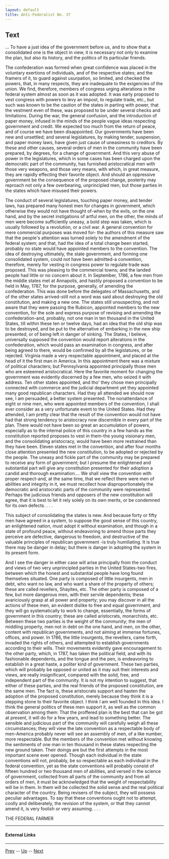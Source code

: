 ```yaml
---
layout: default
title: Anti-Federalist No. 37
---
```


## Text

... To have a just idea of the government before us, and to show that a consolidated one is the object in view, it is necessary not only to examine the plan, but also its history, and the politics of its particular friends.

The confederation was formed when great confidence was placed in the voluntary exertions of individuals, and of the respective states; and the framers of it, to guard against usurpation, so limited, and checked the powers, that, in many respects, they are inadequate to the exigencies of the union. We find, therefore, members of congress urging alterations in the federal system almost as soon as it was adopted. It was early proposed to vest congress with powers to levy an impost, to regulate trade, etc., but such was known to be the caution of the states in parting with power, that the vestment even of these, was proposed to be under several checks and limitations. During the war, the general confusion, and the introduction of paper money, infused in the minds of the people vague ideas respecting government and credit. We expected too much from the return of peace, and of course we have been disappointed. Our governments have been new and unsettled; and several legislatures, by making tender, suspension, and paper money laws, have given just cause of uneasiness to creditors. By these and other causes, several orders of men in the community have been prepared, by degrees, for a change of government. And this very abuse of power in the legislatures, which in some cases has been charged upon the democratic part of the community, has furnished aristocratical men with those very weapons, and those very means, with which, in great measure, they are rapidly effecting their favorite object. And should an oppressive government be the consequence of the proposed change, posterity may reproach not only a few overbearing, unprincipled men, but those parties in the states which have misused their powers.

The conduct of several legislatures, touching paper money, and tender laws, has prepared many honest men for changes in government, which otherwise they would not have thought of-when by the evils, on the one hand, and by the secret instigations of artful men, on the other, the minds of men were become sufficiently uneasy, a bold step was taken, which is usually followed by a revolution, or a civil war. A general convention for mere commercial purposes was moved for- the authors of this measure saw that the people's attention was turned solely to the amendment of the federal system; and that, had the idea of a total change been started, probably no state would have appointed members to the convention. The idea of destroying ultimately, the state government, and forming one consolidated system, could not have been admitted-a convention, therefore, merely for vesting in congress power to regulate trade was proposed. This was pleasing to the commercial towns; and the landed people had little or no concern about it. In September, 1786, a few men from the middle states met at Annapolis, and hastily proposed a convention to be held in May, 1787, for the purpose, generally, of amending the confederation. This was done before the delegates of Massachusetts, and of the other states arrived-still not a word was said about destroying the old constitution, and making a new one. The states still unsuspecting, and not aware that they were passing the Rubicon, appointed members to the new convention, for the sole and express purpose of revising and amending the confederation-and, probably, not one man in ten thousand in the United States, till within these ten or twelve days, had an idea that the old ship was to be destroyed, and be put to the alternative of embarking in the new ship presented, or of being left in danger of sinking. The States, I believe, universally supposed the convention would report alterations in the confederation, which would pass an examination in congress, and after being agreed to there, would be confirmed by all the legislatures, or be rejected. Virginia made a very respectable appointment, and placed at the head of it the first man in America. In this appointment there was a mixture of political characters; but Pennsylvania appointed principally those men who are esteemed aristocratical. Here the favorite moment for changing the government was evidently discerned by a few men, who seized it with address. Ten other states appointed, and tho' they chose men principally connected with commerce and the judicial department yet they appointed many good republican characters. Had they all attended we should now see, I am persuaded, a better system presented. The nonattendance of eight or nine men, who were appointed members of the convention, I shall ever consider as a very unfortunate event to the United States. Had they attended, I am pretty clear that the result of the convention would not have had that strong tendency to aristocracy now discernible in every part of the plan. There would not have been so great an accumulation of powers, especially as to the internal police of this country in a few hands as the constitution reported proposes to vest in them-the young visionary men, and the consolidating aristocracy, would have been more restrained than they have been. Eleven states met in the convention, and after four months close attention presented the new constitution, to be adopted or rejected by the people. The uneasy and fickle part of the community may be prepared to receive any form of government; but I presume the enlightened and substantial part will give any constitution presented for their adoption a candid and thorough examination.... We shall view the convention with proper respect-and, at the same time, that we reflect there were men of abilities and integrity in it, we must recollect how disproportionately the democratic and aristocratic parts of the community were represented. Perhaps the judicious friends and opposers of the new constitution will agree, that it is best to let it rely solely on its own merits, or be condemned for its own defects. . . .

This subject of consolidating the states is new. And because forty or fifty men have agreed in a system, to suppose the good sense of this country, an enlightened nation, must adopt it without examination, and though in a state of profound peace, without endeavoring to amend those parts they perceive are defective, dangerous to freedom, and destructive of the valuable principles of republican government -is truly humiliating. It is true there may be danger in delay; but there is danger in adopting the system in its present form.

And I see the danger in either case will arise principally from the conduct and views of two very unprincipled parties in the United States-two fires, between which the honest and substantial people have long found themselves situated. One party is composed of little insurgents, men in debt, who want no law, and who want a share of the property of others; these are called revellers, Shayites, etc. The other party is composed of a few, but more dangerous men, with their servile dependents; these avariciously grasp at all power and property; you may discover in all the actions of these men, an evident dislike to free and equal government, and they will go systematically to work to change, essentially, the forms of government in this country; these are called aristocrats, monarchists, etc. Between these two parties is the weight of the community; the men of middling property, men not in debt on the one hand, and men, on the other, content with republican governments, and not aiming at immense fortunes, offices, and power. In 1786, the little insurgents, the revellers, came forth, invaded the rights of others, and attempted to establish governments according to their wills. Their movements evidently gave encouragement to the other party, which, in 1787, has taken the political field, and with its fashionable dependents, and the tongue and the pen, is endeavoring to establish in a great haste, a politer kind of government. These two parties, which will probably be opposed or united as it may suit their interests and views, are really insignificant, compared with the solid, free, and independent part of the community. It is not my intention to suggest, that either of these parties, and the real friends of the proposed constitution, are the same men. The fact is, these aristocrats support and hasten the adoption of the proposed constitution, merely because they think it is a stepping stone to their favorite object. I think I am well founded in this idea. I think the general politics of these men support it, as well as the common observation among them: That the proffered plan is the best that can be got at present, it will do for a few years, and lead to something better. The sensible and judicious part of the community will carefully weigh all these circumstances; they will view the late convention as a respectable body of men-America probably never will see an assembly of men, of a like number, more respectable. But the members of the convention met without knowing the sentiments of one man in ten thousand in these states respecting the new ground taken. Their doings are but the first attempts in the most important scene ever opened. Though each individual in the state conventions will not, probably, be so respectable as each individual in the federal convention, yet as the state conventions will probably consist of fifteen hundred or two thousand men of abilities, and versed in the science of government, collected from all parts of the community and from all orders of men, it must be acknowledged that the weight of respectability will be in them. In them will be collected the solid sense and the real political character of the country. Being revisers of the subject, they will possess peculiar advantages. To say that these conventions ought not to attempt, coolly and deliberately, the revision of the system, or that they cannot amend it, is very foolish or very assuming. . . .

THE FEDERAL FARMER

---
#### External Links

---

[Prev](36.md) -- [Up](README.md) -- [Next](38.md)